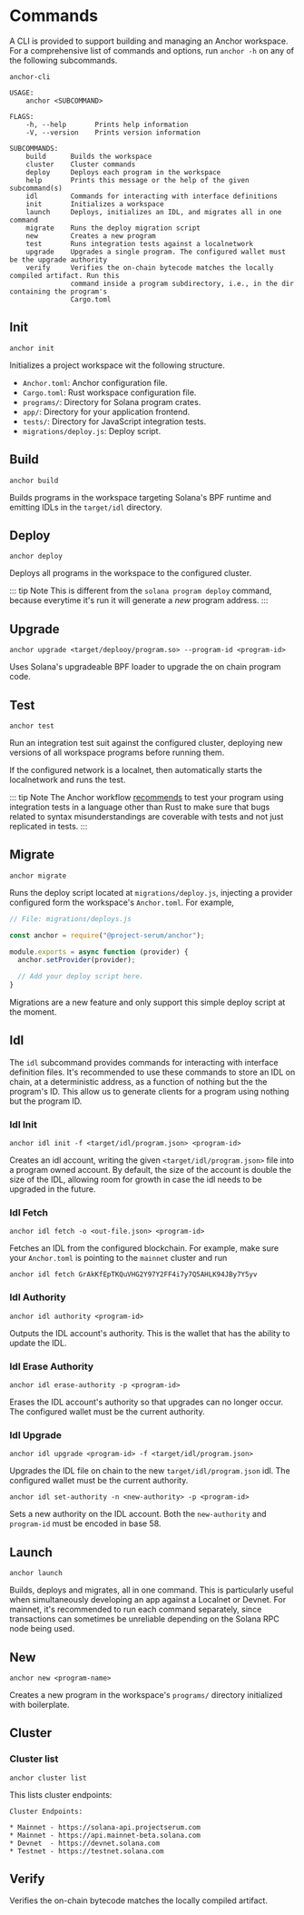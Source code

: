 # Commands

A CLI is provided to support building and managing an Anchor workspace.
For a comprehensive list of commands and options, run `anchor -h` on any
of the following subcommands.

```
anchor-cli

USAGE:
    anchor <SUBCOMMAND>

FLAGS:
    -h, --help       Prints help information
    -V, --version    Prints version information

SUBCOMMANDS:
    build      Builds the workspace
    cluster    Cluster commands
    deploy     Deploys each program in the workspace
    help       Prints this message or the help of the given subcommand(s)
    idl        Commands for interacting with interface definitions
    init       Initializes a workspace
    launch     Deploys, initializes an IDL, and migrates all in one command
    migrate    Runs the deploy migration script
    new        Creates a new program
    test       Runs integration tests against a localnetwork
    upgrade    Upgrades a single program. The configured wallet must be the upgrade authority
    verify     Verifies the on-chain bytecode matches the locally compiled artifact. Run this
               command inside a program subdirectory, i.e., in the dir containing the program's
               Cargo.toml
```

## Init

```
anchor init
```

Initializes a project workspace wit the following structure.

* `Anchor.toml`: Anchor configuration file.
* `Cargo.toml`: Rust workspace configuration file.
* `programs/`: Directory for Solana program crates.
* `app/`: Directory for your application frontend.
* `tests/`: Directory for JavaScript integration tests.
* `migrations/deploy.js`: Deploy script.

## Build

```
anchor build
```

Builds programs in the workspace targeting Solana's BPF runtime and emitting IDLs in the `target/idl` directory.

## Deploy

```
anchor deploy
```

Deploys all programs in the workspace to the configured cluster.

::: tip Note
This is different from the `solana program deploy` command, because everytime it's run
it will generate a *new* program address.
:::

## Upgrade

```
anchor upgrade <target/deplooy/program.so> --program-id <program-id>
```

Uses Solana's upgradeable BPF loader to upgrade the on chain program code.

## Test

```
anchor test
```

Run an integration test suit against the configured cluster, deploying new versions
of all workspace programs before running them.

If the configured network is a localnet, then automatically starts the localnetwork and runs
the test.

::: tip Note
The Anchor workflow [recommends](https://www.parity.io/paritys-checklist-for-secure-smart-contract-development/)
to test your program using integration tests in a language other
than Rust to make sure that bugs related to syntax misunderstandings
are coverable with tests and not just replicated in tests.
:::

## Migrate

```
anchor migrate
```

Runs the deploy script located at `migrations/deploy.js`, injecting a provider configured
form the workspace's `Anchor.toml`. For example,

```javascript
// File: migrations/deploys.js

const anchor = require("@project-serum/anchor");

module.exports = async function (provider) {
  anchor.setProvider(provider);

  // Add your deploy script here.
}
```

Migrations are a new feature
and only support this simple deploy script at the moment.

## Idl

The `idl` subcommand provides commands for interacting with interface definition files.
It's recommended to use these commands to store an IDL on chain, at a deterministic
address, as a function of nothing but the the program's ID. This
allow us to generate clients for a program using nothing but the program ID.

### Idl Init

```
anchor idl init -f <target/idl/program.json> <program-id>
```

Creates an idl account, writing the given `<target/idl/program.json>` file into a program owned account. By default, the size of the account is double the size of the IDL,
allowing room for growth in case the idl needs to be upgraded in the future.

### Idl Fetch

```
anchor idl fetch -o <out-file.json> <program-id>
```

Fetches an IDL from the configured blockchain. For example, make sure
your `Anchor.toml` is pointing to the `mainnet` cluster and run

```
anchor idl fetch GrAkKfEpTKQuVHG2Y97Y2FF4i7y7Q5AHLK94JBy7Y5yv
```

### Idl Authority

```
anchor idl authority <program-id>
```

Outputs the IDL account's authority. This is the wallet that has the ability to
update the IDL.

### Idl Erase Authority

```
anchor idl erase-authority -p <program-id>
```

Erases the IDL account's authority so that upgrades can no longer occur. The
configured wallet must be the current authority.

### Idl Upgrade

```
anchor idl upgrade <program-id> -f <target/idl/program.json>
```

Upgrades the IDL file on chain to the new `target/idl/program.json` idl.
The configured wallet must be the current authority.

```
anchor idl set-authority -n <new-authority> -p <program-id>
```

Sets a new authority on the IDL account. Both the `new-authority` and `program-id`
must be encoded in base 58.

## Launch

```
anchor launch
```

Builds, deploys and migrates, all in one command. This is particularly
useful when simultaneously developing an app against a Localnet or Devnet. For mainnet, it's
recommended to run each command separately, since transactions can sometimes be
unreliable depending on the Solana RPC node being used.

## New

```
anchor new <program-name>
```

Creates a new program in the workspace's `programs/` directory initialized with boilerplate.

## Cluster

### Cluster list

```
anchor cluster list
```

This lists cluster endpoints:

```
Cluster Endpoints:

* Mainnet - https://solana-api.projectserum.com
* Mainnet - https://api.mainnet-beta.solana.com
* Devnet  - https://devnet.solana.com
* Testnet - https://testnet.solana.com
```

## Verify

Verifies the on-chain bytecode matches the locally compiled artifact.